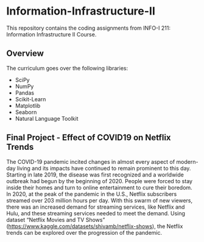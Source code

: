 # Information-Infrastructure-II
This repository contains the coding assignments from INFO-I 211: Information Infrastructure II Course. 

## Overview
The curriculum goes over the following libraries:
- SciPy
- NumPy
- Pandas
- Scikit-Learn
- Matplotlib
- Seaborn
- Natural Language Toolkit

## Final Project - Effect of COVID19 on Netflix Trends
The COVID-19 pandemic incited changes in almost every aspect of modern-day living and its impacts have continued to remain prominent to this day. Starting in late 2019, the disease was first recognized and a worldwide outbreak had begun by the beginning of 2020. People were forced to stay inside their homes and turn to online entertainment to cure their boredom. In 2020, at the peak of the pandemic in the U.S., Netflix subscribers streamed over 203 million hours per day. With this swarm of new viewers, there was an increased demand for streaming services, like Netflix and Hulu, and these streaming services needed to meet the demand. Using dataset “Netflix Movies and TV Shows” (https://www.kaggle.com/datasets/shivamb/netflix-shows), the Netflix trends can be explored over the progression of the pandemic.
